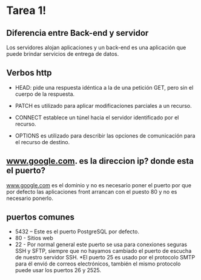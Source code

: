 # Tarea 1!
## Diferencia entre Back-end y servidor
Los servidores alojan aplicaciones y un back-end es una aplicación que puede brindar servicios de entrega de datos.

## Verbos http

* HEAD: pide una respuesta idéntica a la de una petición GET, pero sin el cuerpo de la respuesta.

* PATCH es utilizado para aplicar modificaciones parciales a un recurso.

* CONNECT establece un túnel hacia el servidor identificado por el recurso.

* OPTIONS es utilizado para describir las opciones de comunicación para el recurso de destino.

## www.google.com. es la direccion ip? donde esta el puerto?
www.google.com es el dominio y no es necesario poner el puerto por que por defecto las aplicaciones front arrancan con el puesto 80 y no es necesario ponerlo.

## puertos comunes

* 5432 – Este es el puerto PostgreSQL por defecto.
* 80 - Sitios web
* 22 - Por normal general este puerto se usa para conexiones seguras SSH y SFTP, siempre que no hayamos cambiado el puerto de escucha de nuestro servidor SSH.
*El puerto 25 es usado por el protocolo SMTP para él envió de correos electrónicos, también el mismo protocolo puede usar los puertos 26 y 2525.